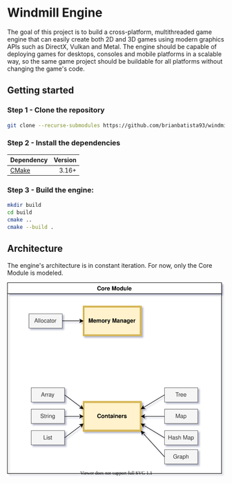 # Windmill Engine

The goal of this project is to build a cross-platform, multithreaded game engine that can easily create both 2D and 3D games using modern graphics APIs such as DirectX, Vulkan and Metal. The engine should be capable of deploying games for desktops, consoles and mobile platforms in a scalable way, so the same game project should be buildable for all platforms without changing the game's code.

## Getting started

### Step 1 - Clone the repository

```bash
git clone --recurse-submodules https://github.com/brianbatista93/windmill-engine-private.git
```

### Step 2 - Install the dependencies

| Dependency | Version |
|:---|---:|
| [CMake](https://cmake.org/) | 3.16+ |

### Step 3 - Build the engine:

```bash
mkdir build
cd build
cmake ..
cmake --build .
```

## Architecture

The engine's architecture is in constant iteration.
For now, only the Core Module is modeled.

![Windmill Engine Architecture](.github/resources/WindmillArchitecture.svg)